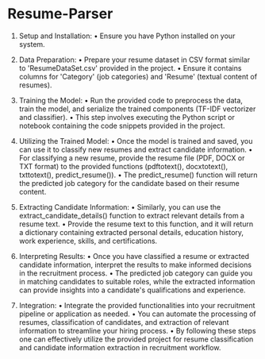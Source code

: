 # Resume-Parser

1. Setup and Installation:
• Ensure you have Python installed on your system.

2. Data Preparation:
• Prepare your resume dataset in CSV format similar to 'ResumeDataSet.csv' provided in the project.
• Ensure it contains columns for 'Category' (job categories) and 'Resume' (textual content of resumes).

3. Training the Model:
• Run the provided code to preprocess the data, train the model, and serialize the trained components (TF-IDF vectorizer and classifier).
• This step involves executing the Python script or notebook containing the code snippets provided in the project.

4. Utilizing the Trained Model:
• Once the model is trained and saved, you can use it to classify new resumes and extract candidate information.
• For classifying a new resume, provide the resume file (PDF, DOCX or TXT format) to the provided functions (pdftotext(), docxtotext(), txttotext(), predict_resume()).
• The predict_resume() function will return the predicted job category for the candidate based on their resume content.

5. Extracting Candidate Information:
• Similarly, you can use the extract_candidate_details() function to extract relevant details from a resume text.
• Provide the resume text to this function, and it will return a dictionary containing extracted personal details, education history, work experience, skills, and certifications.

6. Interpreting Results:
• Once you have classified a resume or extracted candidate information, interpret the results to make informed decisions in the recruitment process.
• The predicted job category can guide you in matching candidates to suitable roles, while the extracted information can provide insights into a candidate's qualifications and experience.

7. Integration:
• Integrate the provided functionalities into your recruitment pipeline or application as needed.
• You can automate the processing of resumes, classification of candidates, and extraction of relevant information to streamline your hiring process.
• By following these steps one can effectively utilize the provided project for resume classification and candidate information extraction in recruitment workflow.
